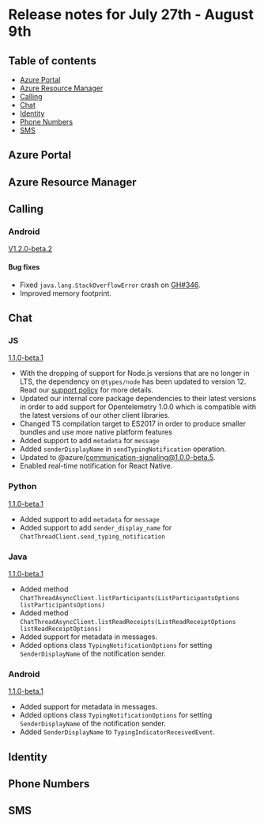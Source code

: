 # Release notes for July 27th - August 9th

## Table of contents
* [Azure Portal](#azure-portal)
* [Azure Resource Manager](#azure-resource-manager)
* [Calling](#calling)
* [Chat](#chat)
* [Identity](#identity)
* [Phone Numbers](#phone-numbers)
* [SMS](#sms)

## Azure Portal

## Azure Resource Manager

## Calling

### Android
[V1.2.0-beta.2](https://github.com/Azure/Communication/blob/master/releasenotes/acs-calling-android-sdk-release-notes.md#v120-beta2-2021-08-03)

#### Bug fixes
- Fixed `java.lang.StackOverflowError` crash on [GH#346](https://github.com/Azure/Communication/issues/346).
- Improved memory footprint.

## Chat

### JS
[1.1.0-beta.1](https://github.com/Azure/azure-sdk-for-js/blob/main/sdk/communication/communication-chat/CHANGELOG.md#110-beta1-2021-08-10)

- With the dropping of support for Node.js versions that are no longer in LTS, the dependency on `@types/node` has been updated to version 12. Read our [support policy](https://github.com/Azure/azure-sdk-for-js/blob/main/SUPPORT.md) for more details.
- Updated our internal core package dependencies to their latest versions in order to add support for Opentelemetry 1.0.0 which is compatible with the latest versions of our other client libraries.
- Changed TS compilation target to ES2017 in order to produce smaller bundles and use more native platform features
- Added support to add `metadata` for `message`
- Added `senderDisplayName` in `sendTypingNotification` operation.
- Updated to @azure/communication-signaling@1.0.0-beta.5.
- Enabled real-time notification for React Native.

### Python
[1.1.0-beta.1](https://github.com/Azure/azure-sdk-for-python/blob/main/sdk/communication/azure-communication-chat/CHANGELOG.md#110b1-2021-08-10)

- Added support to add `metadata` for `message`
- Added support to add `sender_display_name` for `ChatThreadClient.send_typing_notification`

### Java
[1.1.0-beta.1](https://github.com/Azure/azure-sdk-for-java/blob/main/sdk/communication/azure-communication-chat/CHANGELOG.md#110-beta1-2021-08-10)

- Added method `ChatThreadAsyncClient.listParticipants(ListParticipantsOptions listParticipantsOptions)`
- Added method `ChatThreadAsyncClient.listReadReceipts(ListReadReceiptOptions listReadReceiptOptions)`
- Added support for metadata in messages.
- Added options class `TypingNotificationOptions` for setting `SenderDisplayName` of the notification sender.

### Android
[1.1.0-beta.1](https://github.com/Azure/azure-sdk-for-android/blob/main/sdk/communication/azure-communication-chat/CHANGELOG.md#110-beta1-2021-08-10)

- Added support for metadata in messages.
- Added options class `TypingNotificationOptions` for setting `SenderDisplayName` of the notification sender.
- Added `SenderDisplayName` to `TypingIndicatorReceivedEvent`.

## Identity

## Phone Numbers

## SMS
